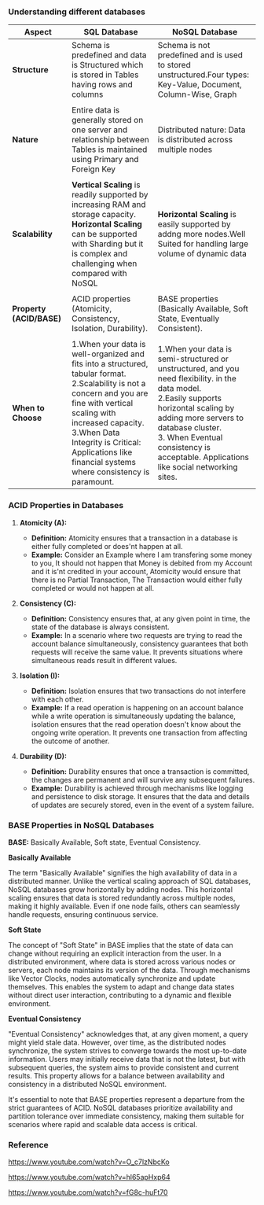 ### Understanding different databases

| Aspect                           | SQL Database           | NoSQL Database          |
|----------------------------------|------------------------|-------------------------|
| **Structure**                    |   Schema is predefined and data is Structured which is stored in Tables having rows and columns                     |     Schema is not predefined and is used to stored unstructured.Four types: Key-Value, Document, Column-Wise, Graph                   |
|                                  |                        |                         |
| **Nature**                       |        Entire data is generally stored on one server and relationship between Tables is maintained using Primary and Foreign Key                |    Distributed nature: Data is distributed across multiple nodes                     |
|                                  |                        |                         |
| **Scalability**                  |      **Vertical Scaling** is readily supported by increasing RAM and storage capacity.</br>**Horizontal Scaling** can be supported with Sharding but it is complex and challenging when compared with NoSQL                |      **Horizontal Scaling** is easily supported by addng more nodes.Well Suited for handling large volume of dynamic data                   |
|                                  |                        |                         |
| **Property (ACID/BASE)**         |       ACID properties (Atomicity, Consistency, Isolation, Durability).                |   BASE properties (Basically Available, Soft State,  Eventually Consistent).                    |
|                                  |                        |                         |
| **When to Choose**               |        1.When your data is well-organized and fits into a structured, tabular format.</br>2.Scalability is not a concern and you are fine with vertical scaling with increased capacity.</br>3.When Data Integrity is Critical:  Applications like financial systems where consistency is paramount.              |     1.When your data is semi-structured or unstructured, and you need flexibility. in the data model.</br>2.Easily supports horizontal scaling by adding more servers to database cluster. </br>3. When Eventual consistency is acceptable. Applications like social networking sites.                 |


### ACID Properties in Databases

1. **Atomicity (A):**
   - **Definition:** Atomicity ensures that a transaction in a database is either fully completed or does'nt happen at all.
   - **Example:** Consider an Example where I am transfering some money to you, It should not happen that Money is  debited from my Account and it is'nt credited in your account, Atomicity would ensure that there is no Partial Transaction, The Transaction would either fully completed or would not happen at all. 

2. **Consistency (C):**
   - **Definition:** Consistency ensures that, at any given point in time, the state of the database is always consistent.
   - **Example:** In a scenario where two requests are trying to read the account balance simultaneously, consistency guarantees that both requests will receive the same value. It prevents situations where simultaneous reads result in different values.

3. **Isolation (I):**
   - **Definition:** Isolation ensures that two transactions do not interfere with each other.
   - **Example:** If a read operation is happening on an account balance while a write operation is simultaneously updating the balance, isolation ensures that the read operation doesn't know about the ongoing write operation. It prevents one transaction from affecting the outcome of another.

4. **Durability (D):**
   - **Definition:** Durability ensures that once a transaction is committed, the changes are permanent and will survive any subsequent failures.
   - **Example:** Durability is achieved through mechanisms like logging and persistence to disk storage. It ensures that the data and details of updates are securely stored, even in the event of a system failure.
  

### BASE Properties in NoSQL Databases

**BASE:** Basically Available, Soft state, Eventual Consistency.

**Basically Available**

The term "Basically Available" signifies the high availability of data in a distributed manner. Unlike the vertical scaling approach of SQL databases, NoSQL databases grow horizontally by adding nodes. This horizontal scaling ensures that data is stored redundantly across multiple nodes, making it highly available. Even if one node fails, others can seamlessly handle requests, ensuring continuous service.

**Soft State**

The concept of "Soft State" in BASE implies that the state of data can change without requiring an explicit interaction from the user. In a distributed environment, where data is stored across various nodes or servers, each node maintains its version of the data. Through mechanisms like Vector Clocks, nodes automatically synchronize and update themselves. This enables the system to adapt and change data states without direct user interaction, contributing to a dynamic and flexible environment.

**Eventual Consistency**

"Eventual Consistency" acknowledges that, at any given moment, a query might yield stale data. However, over time, as the distributed nodes synchronize, the system strives to converge towards the most up-to-date information. Users may initially receive data that is not the latest, but with subsequent queries, the system aims to provide consistent and current results. This property allows for a balance between availability and consistency in a distributed NoSQL environment.

It's essential to note that BASE properties represent a departure from the strict guarantees of ACID. NoSQL databases prioritize availability and partition tolerance over immediate consistency, making them suitable for scenarios where rapid and scalable data access is critical.



### Reference
  
https://www.youtube.com/watch?v=O_c7lzNbcKo  

https://www.youtube.com/watch?v=hl65apHxp64

https://www.youtube.com/watch?v=fG8c-huFt70
